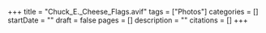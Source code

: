 +++
title = "Chuck_E._Cheese_Flags.avif"
tags = ["Photos"]
categories = []
startDate = ""
draft = false
pages = []
description = ""
citations = []
+++
